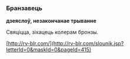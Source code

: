 ### Бранзавець
**дзеяслоў, незакончанае трыванне**

Свяціцца, зіхацець колерам бронзы.

<a rel="author">[http://rv-blr.com/](http://rv-blr.com/slounik.jsp?letterId=0&maskId=0&pageId=415)</a>
